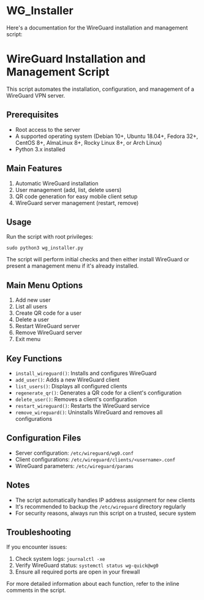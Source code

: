 # WG_Installer
Here's a documentation for the WireGuard installation and management script:

# WireGuard Installation and Management Script

This script automates the installation, configuration, and management of a WireGuard VPN server.

## Prerequisites

- Root access to the server
- A supported operating system (Debian 10+, Ubuntu 18.04+, Fedora 32+, CentOS 8+, AlmaLinux 8+, Rocky Linux 8+, or Arch Linux)
- Python 3.x installed

## Main Features

1. Automatic WireGuard installation
2. User management (add, list, delete users)
3. QR code generation for easy mobile client setup
4. WireGuard server management (restart, remove)

## Usage

Run the script with root privileges:

```
sudo python3 wg_installer.py
```

The script will perform initial checks and then either install WireGuard or present a management menu if it's already installed.

## Main Menu Options

1. Add new user
2. List all users
3. Create QR code for a user
4. Delete a user
5. Restart WireGuard server
6. Remove WireGuard server
7. Exit menu

## Key Functions

- `install_wireguard()`: Installs and configures WireGuard
- `add_user()`: Adds a new WireGuard client
- `list_users()`: Displays all configured clients
- `regenerate_qr()`: Generates a QR code for a client's configuration
- `delete_user()`: Removes a client's configuration
- `restart_wireguard()`: Restarts the WireGuard service
- `remove_wireguard()`: Uninstalls WireGuard and removes all configurations

## Configuration Files

- Server configuration: `/etc/wireguard/wg0.conf`
- Client configurations: `/etc/wireguard/clients/<username>.conf`
- WireGuard parameters: `/etc/wireguard/params`

## Notes

- The script automatically handles IP address assignment for new clients
- It's recommended to backup the `/etc/wireguard` directory regularly
- For security reasons, always run this script on a trusted, secure system

## Troubleshooting

If you encounter issues:
1. Check system logs: `journalctl -xe`
2. Verify WireGuard status: `systemctl status wg-quick@wg0`
3. Ensure all required ports are open in your firewall

For more detailed information about each function, refer to the inline comments in the script.
